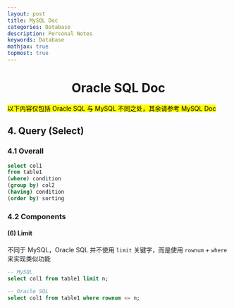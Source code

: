 ```yaml
---
layout: post
title: MySQL Doc
categories: Database
description: Personal Notes
keywords: Database
mathjax: true
topmost: true
---
```


<center>

# Oracle SQL Doc
</center>

<span style="background-color: yellow; color: black;">以下内容仅包括 Oracle SQL 与 MySQL 不同之处，其余请参考 MySQL Doc</span>

<!----------------------------------------------------------->
## 4. Query (Select)
### 4.1 Overall
```sql
select col1
from table1
(where) condition
(group by) col2
(having) condition
(order by) sorting
```


### 4.2 Components
#### (6) Limit
不同于 MySQL，Oracle SQL 并不使用 `limit` 关键字，而是使用 `rownum` + `where` 来实现类似功能

```sql
-- MySQL
select col1 from table1 limit n;

-- Oracle SQL
select col1 from table1 where rownum <= n;
```


